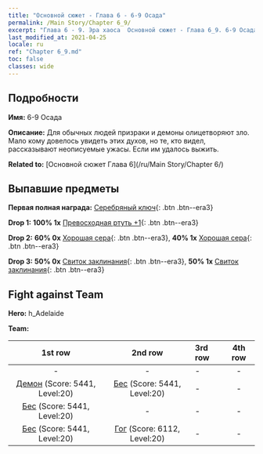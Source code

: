 ```yaml
---
title: "Основной сюжет - Глава 6 - 6-9 Осада"
permalink: /Main Story/Chapter 6_9/
excerpt: "Глава 6 - 9. Эра хаоса  Основной сюжет - Глава 6_9. 6-9 Осада"
last_modified_at: 2021-04-25
locale: ru
ref: "Chapter 6_9.md"
toc: false
classes: wide
---
```


## Подробности

 **Имя:** 6-9 Осада

 **Описание:** Для обычных людей призраки и демоны олицетворяют зло. Мало кому довелось увидеть этих духов, но те, кто видел, рассказывают неописуемые ужасы. Если им удалось выжить.

 **Related to:** [Основной сюжет Глава 6](/ru/Main Story/Chapter 6/)

## Выпавшие предметы

 **Первая полная награда:** [Серебряный ключ](/ItemsRU/con_693/){: .btn .btn--era3}

 **Drop 1:** **100% 1x** [Превосходная ртуть +1](/ItemsRU/mat_21/){: .btn .btn--era3}

 **Drop 2:** **60% 0x** [Хорошая сера](/ItemsRU/mat_15/){: .btn .btn--era3}, **40% 1x** [Хорошая сера](/ItemsRU/mat_15/){: .btn .btn--era3}

 **Drop 3:** **50% 0x** [Свиток заклинания](/ItemsRU/con_694/){: .btn .btn--era3}, **50% 1x** [Свиток заклинания](/ItemsRU/con_694/){: .btn .btn--era3}


## Fight against Team
 **Hero:** h_Adelaide

 **Team:**


  | 1st row | 2nd row | 3rd row | 4th row |
  |:----:|:----:|:----|:----:|
  | - | - | - | - |
  | [Демон](/ru/units/Demon/) (Score: 5441, Level:20)  | [Бес](/ru/units/Imp/) (Score: 5441, Level:20)  | - | - |
  | [Бес](/ru/units/Imp/) (Score: 5441, Level:20)  | - | - | - |
  | [Бес](/ru/units/Imp/) (Score: 5441, Level:20)  | [Гог](/ru/units/Gog/) (Score: 6112, Level:20)  | - | - |


